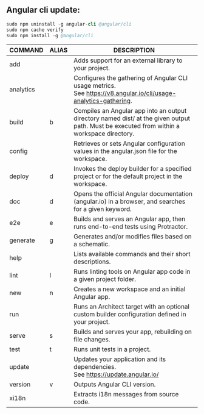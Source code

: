 ## Angular cli update:

```s
sudo npm uninstall -g angular-cli @angular/cli
sudo npm cache verify
sudo npm install -g @angular/cli
```
COMMAND | ALIAS | DESCRIPTION
--------|-------|------------
add | | Adds support for an external library to your project.
analytics | | Configures the gathering of Angular CLI usage metrics. See https://v8.angular.io/cli/usage-analytics-gathering.
build | b | Compiles an Angular app into an output directory named dist/ at the given output path. Must be executed from within a workspace directory.
config | | Retrieves or sets Angular configuration values in the angular.json file for the workspace.
deploy | d | Invokes the deploy builder for a specified project or for the default project in the workspace.
doc | d | Opens the official Angular documentation (angular.io) in a browser, and searches for a given keyword.
e2e | e | Builds and serves an Angular app, then runs end-to-end tests using Protractor.
generate | g | Generates and/or modifies files based on a schematic.
help | | Lists available commands and their short descriptions.
lint | l | Runs linting tools on Angular app code in a given project folder.
new | n | Creates a new workspace and an initial Angular app.
run | | Runs an Architect target with an optional custom builder configuration defined in your project.
serve | s | Builds and serves your app, rebuilding on file changes.
test | t | Runs unit tests in a project.
update | | Updates your application and its dependencies. See https://update.angular.io/
version | v | Outputs Angular CLI version.
xi18n | | Extracts i18n messages from source code.
